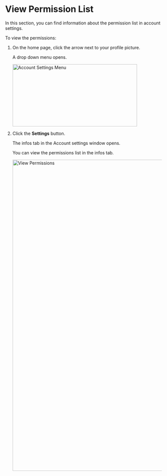 # View Permission List

In this section, you can find information about  the permission list in account settings.

To view the permissions:

1. On the home page, click the arrow next to your profile picture.

    A drop down menu opens.

    <img src="../images/account-settings-menu.png" alt="Account Settings Menu" width="400" height="200"/>

1. Click the **Settings** button.

    The infos tab in the Account settings window opens. 
    
    You can view the permissions list in the infos tab.

    <img src="../images/account-settings-view-permissions.png" alt="View Permissions" width="1000" height="1000"/>